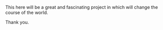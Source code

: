 This here will be a great and fascinating project in which will change the course of the world.

Thank you.

